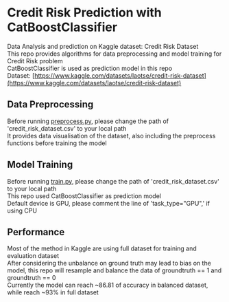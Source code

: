 # Credit Risk Prediction with CatBoostClassifier
Data Analysis and prediction on Kaggle dataset: Credit Risk Dataset  
This repo provides algorithms for data preprocessing and model training for Credit Risk problem  
CatBoostClassifier is used as prediction model in this repo  
Dataset: [https://www.kaggle.com/datasets/laotse/credit-risk-dataset](https://www.kaggle.com/datasets/laotse/credit-risk-dataset)

## Data Preprocessing
Before running [preprocess.py](preprocess.py), please change the path of 'credit_risk_dataset.csv' to your local path  
It provides data visualisation of the dataset, also including the preprocess functions before training the model  

## Model Training
Before running [train.py](train.py), please change the path of 'credit_risk_dataset.csv' to your local path  
This repo used CatBoostClassifier as prediction model  
Default device is GPU, please comment the line of 'task_type="GPU",' if using CPU

## Performance
Most of the method in Kaggle are using full dataset for training and evaluation dataset  
After considering the unbalance on ground truth may lead to bias on the model, this repo will resample and balance the data of groundtruth == 1 and groundtruth == 0  
Currently the model can reach ~86.81 of accuracy in balanced dataset, while reach ~93% in full dataset



